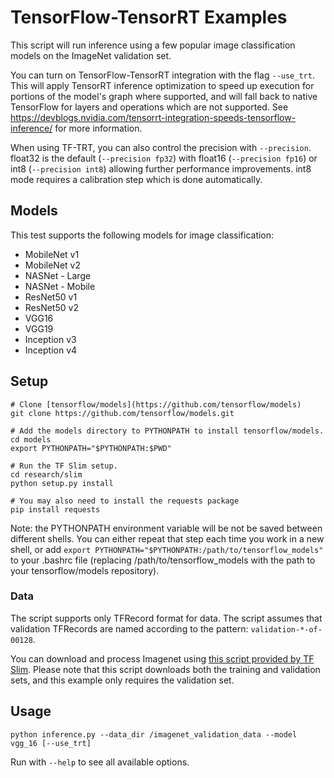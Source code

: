 # TensorFlow-TensorRT Examples

This script will run inference using a few popular image classification models
on the ImageNet validation set.

You can turn on TensorFlow-TensorRT integration with the flag `--use_trt`. This
will apply TensorRT inference optimization to speed up execution for portions of
the model's graph where supported, and will fall back to native TensorFlow for
layers and operations which are not supported. See
https://devblogs.nvidia.com/tensorrt-integration-speeds-tensorflow-inference/
for more information.

When using TF-TRT, you can also control the precision with `--precision`.
float32 is the default (`--precision fp32`) with float16 (`--precision fp16`) or
int8 (`--precision int8`) allowing further performance improvements.
int8 mode requires a calibration step which is done
automatically.

## Models

This test supports the following models for image classification:
* MobileNet v1
* MobileNet v2
* NASNet - Large
* NASNet - Mobile
* ResNet50 v1
* ResNet50 v2
* VGG16
* VGG19
* Inception v3
* Inception v4

## Setup
```
# Clone [tensorflow/models](https://github.com/tensorflow/models)
git clone https://github.com/tensorflow/models.git

# Add the models directory to PYTHONPATH to install tensorflow/models.
cd models
export PYTHONPATH="$PYTHONPATH:$PWD"

# Run the TF Slim setup.
cd research/slim
python setup.py install

# You may also need to install the requests package
pip install requests
```
Note: the PYTHONPATH environment variable will be not be saved between different
shells. You can either repeat that step each time you work in a new shell, or
add `export PYTHONPATH="$PYTHONPATH:/path/to/tensorflow_models"` to your .bashrc
file (replacing /path/to/tensorflow_models with the path to your
tensorflow/models repository).

### Data

The script supports only TFRecord format for data. The script
assumes that validation TFRecords are named according to the pattern:
`validation-*-of-00128`.

You can download and process Imagenet using [this script provided by TF
Slim](https://github.com/tensorflow/models/blob/master/research/slim/datasets/download_imagenet.sh).
Please note that this script downloads both the training and validation sets,
and this example only requires the validation set.

## Usage

`python inference.py --data_dir /imagenet_validation_data --model vgg_16 [--use_trt]`

Run with `--help` to see all available options.
